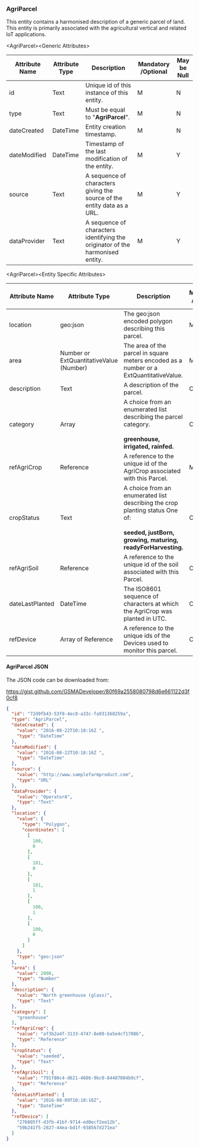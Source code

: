 ### AgriParcel

This entity contains a harmonised description of a generic parcel of land. This entity is primarily associated with the agricultural vertical and related IoT applications.

&lt;AgriParcel&gt;&lt;Generic Attributes&gt;

| Attribute Name | Attribute Type | Description                                                                   | Mandatory /Optional | May be Null |
|----------------|----------------|-------------------------------------------------------------------------------|--------------------|-------------|
| id             | Text           | Unique id of this instance of this entity.                                    | M                  | N           |
| type           | Text           | Must be equal to "**AgriParcel**".                                            | M                  | N           |
| dateCreated    | DateTime       | Entity creation timestamp.                                                    | M                  | N           |
| dateModified   | DateTime       | Timestamp of the last modification of the entity.                             | M                  | Y           |
| source         | Text           | A sequence of characters giving the source of the entity data as a URL.       | M                  | Y           |
| dataProvider   | Text           | A sequence of characters identifying the originator of the harmonised entity. | M                  | Y           |

&lt;AgriParcel&gt;&lt;Entity Specific Attributes&gt;

| Attribute Name  | Attribute Type                          | Description                                                                                          | Mandatory /Optional | May be Null |
|-----------------|-----------------------------------------|------------------------------------------------------------------------------------------------------|--------------------|-------------|
| location        | geo:json                                | The geo:json encoded polygon describing this parcel.                                                 | M                  | N           |
| area            | Number or ExtQuantitativeValue (Number) | The area of the parcel in square meters encoded as a number or a ExtQuantitativeValue.               | M                  | N           |
| description     | Text                                    | A description of the parcel.                                                                      | O                  | Y           |
| category        | Array                                   | A choice from an enumerated list describing the parcel category. <br/><br/>              **greenhouse, irrigated, rainfed.**                                             | O                  | Y           |
| refAgriCrop     | Reference                               | A reference to the unique id of the AgriCrop associated with this Parcel.                            | M                  | N           |
| cropStatus      | Text                                    | A choice from an enumerated list describing the crop planting status One of:<br/><br/>           **seeded, justBorn, growing, maturing, readyForHarvesting.**                                          | O                  | Y           |
| refAgriSoil     | Reference                               | A reference to the unique id of the soil associated with this Parcel.                                | O                  | Y           |
| dateLastPlanted | DateTime                                | The ISO8601 sequence of characters at which the AgriCrop was planted in UTC.                         | O                  | Y           |
| refDevice       | Array of Reference                      | A reference to the unique ids of the Devices used to monitor this parcel.                            | O                  | Y           |

#### AgriParcel JSON

The JSON code can be downloaded from:

<https://gist.github.com/GSMADeveloper/80f69a2558080798d6e661122d3f0cf8>
```json
{
  "id": "72d9fb43-53f8-4ec8-a33c-fa931360259a",
  "type": "AgriParcel",
  "dateCreated": {
    "value": "2016-08-22T10:18:16Z ",
    "type": "DateTime"
  },
  "dateModified": {
    "value": "2016-08-22T10:18:16Z ",
    "type": "DateTime"
  },
  "source": {
    "value": "http://www.samplefarmproduct.com",
    "type": "URL"
  },
  "dataProvider": {
    "value": "OperatorA",
    "type": "Text"
  },
  "location": {
    "value": {
      "type": "Polygon",
      "coordinates": [
        [
          100,
          0
        ],
        [
          101,
          0
        ],
        [
          101,
          1
        ],
        [
          100,
          1
        ],
        [
          100,
          0
        ]
      ]
    },
    "type": "geo:json"
  },
  "area": {
    "value": 2000,
    "type": "Number"
  },
  "description": {
    "value": "North greenhouse (glass)",
    "type": "Text"
  },
  "category": [
    "greenhouse"
  ],
  "refAgriCrop": {
    "value": "af3b2a4f-3133-4747-8e00-ba5e4cf1708b",
    "type": "Reference"
  },
  "cropStatus": {
    "value": "seeded",
    "type": "Text"
  },
  "refAgriSoil": {
    "value": "791f80c4-d621-4686-9bc0-84487084b9cf",
    "type": "Reference"
  },
  "dateLastPlanted": {
    "value": "2016-08-09T10:18:16Z",
    "type": "DateTime"
  },
  "refDevice": [
    "276805ff-d3fb-41bf-9714-ed0ecf2ee12b",
    "59b241f5-2827-44ea-bd1f-938567d271ea"
  ]
}
```
